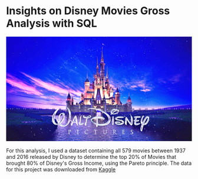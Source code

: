 # Insights on Disney Movies Gross Analysis with SQL
![](https://github.com/ukokobili/disney_movies_analysis/blob/main/Image/Disney.jpeg)

For this analysis, I used a dataset containing all 579 movies between 1937 and 2016 released by Disney to determine the top 20% of Movies that brought 80% of Disney's Gross Income, using the Pareto principle. The data for this project was downloaded from [Kaggle](https://www.kaggle.com/rashikrahmanpritom/disney-movies-19372016-total-gross)

